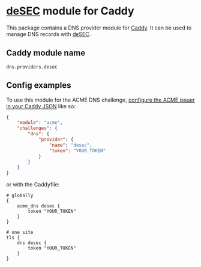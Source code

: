 [deSEC](https://desec.io) module for Caddy
==========================================

This package contains a DNS provider module for [Caddy](https://github.com/caddyserver/caddy). It
can be used to manage DNS records with [deSEC](https://desec.io).

## Caddy module name

```
dns.providers.desec
```

## Config examples

To use this module for the ACME DNS challenge, [configure the ACME issuer in your Caddy JSON](https://caddyserver.com/docs/json/apps/tls/automation/policies/issuer/acme/) like so:

```json
{
	"module": "acme",
	"challenges": {
		"dns": {
			"provider": {
				"name": "desec",
				"token": "YOUR_TOKEN"
			}
		}
	}
}
```

or with the Caddyfile:

```
# globally
{
	acme_dns desec {
		token "YOUR_TOKEN"
	}
}
```

```
# one site
tls {
	dns desec {
		token "YOUR_TOKEN"
	}
}
```
